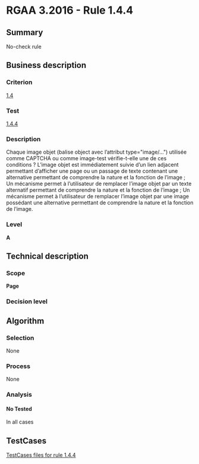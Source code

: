 # RGAA 3.2016 - Rule 1.4.4

## Summary
No-check rule


## Business description

### Criterion
[1.4](http://references.modernisation.gouv.fr/rgaa-accessibilite/criteres.html#crit-1-4)

### Test
[1.4.4](http://references.modernisation.gouv.fr/rgaa-accessibilite/criteres.html#test-1-4-4)

### Description
Chaque image objet (balise object avec l’attribut type="image/…") utilisée comme CAPTCHA ou comme image-test vérifie-t-elle une de ces conditions ? L’image objet est immédiatement suivie d’un lien adjacent permettant d’afficher une page ou un passage de texte contenant une alternative permettant de comprendre la nature et la fonction de l’image ; Un mécanisme permet à l’utilisateur de remplacer l’image objet par un texte alternatif permettant de comprendre la nature et la fonction de l’image ; Un mécanisme permet à l’utilisateur de remplacer l’image objet par une image possédant une alternative permettant de comprendre la nature et la fonction de l’image.

### Level
**A**


## Technical description

### Scope
**Page**

### Decision level


## Algorithm

### Selection
None

### Process
None

### Analysis

#### No Tested
In all cases


##  TestCases

[TestCases files for rule 1.4.4](https://github.com/Asqatasun/Asqatasun/tree/RGAA_3.2016/rules/rules-rgaa3.2016/src/test/resources/testcases/rgaa32016/Rgaa32016Rule010404/)


